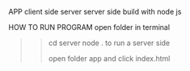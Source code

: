 APP
client side 
server
server side build with node js

HOW TO RUN PROGRAM
open folder in terminal
>> cd server
>> node .
to run a server side
>>
>> open folder app and click index.html
